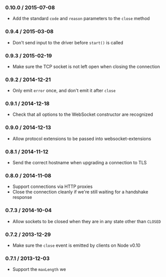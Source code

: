 ### 0.10.0 / 2015-07-08

* Add the standard `code` and `reason` parameters to the `close` method

### 0.9.4 / 2015-03-08

* Don't send input to the driver before `start()` is called

### 0.9.3 / 2015-02-19

* Make sure the TCP socket is not left open when closing the connection

### 0.9.2 / 2014-12-21

* Only emit `error` once, and don't emit it after `close`

### 0.9.1 / 2014-12-18

* Check that all options to the WebSocket constructor are recognized

### 0.9.0 / 2014-12-13

* Allow protocol extensions to be passed into websocket-extensions

### 0.8.1 / 2014-11-12

* Send the correct hostname when upgrading a connection to TLS

### 0.8.0 / 2014-11-08

* Support connections via HTTP proxies
* Close the connection cleanly if we're still waiting for a handshake response

### 0.7.3 / 2014-10-04

* Allow sockets to be closed when they are in any state other than `CLOSED`

### 0.7.2 / 2013-12-29

* Make sure the `close` event is emitted by clients on Node v0.10

### 0.7.1 / 2013-12-03

* Support the `maxLength` we